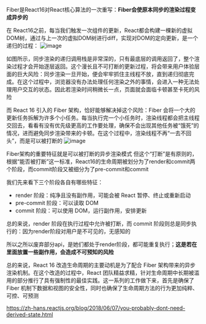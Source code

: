 Fiber是React16对React核心算法的一次重写：**Fiber会使原本同步的渲染过程变成异步的**

在 React16之前，每当我们触发一次组件的更新，React都会构建一棵新的虚拟DOM树，通过与上一次的虚拟DOM树进行diff，实现对DOM的定向更新，是一个递归的过程：
![image](https://user-images.githubusercontent.com/53267289/125949628-16bc1b92-cd2c-44f6-b8ba-e8916b206520.png)

如图所示，同步渲染的递归调用栈是非常深的，只有最底层的调用返回了，整个渲染过程才会开始逐层返回。这个漫长且不可打断的更新过程，将会带来用户体验层面的巨大风险：同步渲染一旦开始，便会牢牢抓住主线程不放，直到递归彻底完成。在这个过程中，浏览器没有办法处理任何渲染之外的事情，会进入一种无法处理用户交互的状态。因此若渲染时间稍微长一点，页面就会面临卡顿甚至卡死的风险

而 React 16 引入的 Fiber 架构，恰好能够解决掉这个风险：Fiber 会将一个大的更新任务拆解为许多个小任务。每当执行完一个小任务时，渲染线程都会把主线程交回去，看看有没有优先级更高的工作要处理，确保不会出现其他任务被“饿死”的情况，进而避免同步渲染带来的卡顿。在这个过程中，渲染线程不再“一去不回头”，而是可以被打断的
![image](https://user-images.githubusercontent.com/53267289/125949947-2874a315-2504-4334-8af7-399ad971fe07.png)


Fiber架构的重要特征就是可以被打断的异步渲染模式
但这个“打断”是有原则的，根据“能否被打断”这一标准，React16的生命周期被划分为了render和commit两个阶段，而commit阶段又被细分为了pre-commit和commit

我们先来看下三个阶段各自有哪些特征：
- render 阶段：纯净且没有副作用，可能会被 React 暂停、终止或重新启动
- pre-commit 阶段：可以读取 DOM
- commit 阶段：可以使用 DOM，运行副作用，安排更新

总的来说，render 阶段在执行过程中允许被打断，而 commit 阶段则总是同步执行的：因为render阶段对用户是不可见的，无感知的

所以之所以废弃部分api，是她们都处于render阶段，都可能重复执行；**这是若在里面放置一些副作用，会造成不可预知的风险**


总的来说，React 16 改造生命周期的主要动机是为了配合 Fiber 架构带来的异步渲染机制。在这个改造的过程中，React 团队精益求精，针对生命周期中长期被滥用的部分推行了具有强制性的最佳实践。这一系列的工作做下来，首先是确保了 Fiber 机制下数据和视图的安全性，同时也确保了生命周期方法的行为更加纯粹、可控、可预测


https://zh-hans.reactjs.org/blog/2018/06/07/you-probably-dont-need-derived-state.html
